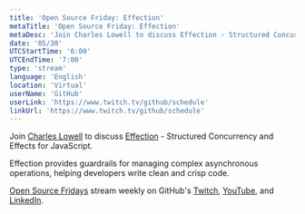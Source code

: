 ```yaml
---
title: 'Open Source Friday: Effection'
metaTitle: 'Open Source Friday: Effection'
metaDesc: 'Join Charles Lowell to discuss Effection - Structured Concurrency and Effects for JavaScript.'
date: '05/30'
UTCStartTime: '6:00'
UTCEndTime: '7:00'
type: 'stream'
language: 'English'
location: 'Virtual'
userName: 'GitHub'
userLink: 'https://www.twitch.tv/github/schedule'
linkUrl: 'https://www.twitch.tv/github/schedule'
---
```


Join [Charles Lowell](https://github.com/cowboyd) to discuss [Effection](https://github.com/thefrontside/effection) - Structured Concurrency and Effects for JavaScript.

Effection provides guardrails for managing complex asynchronous operations, helping developers write clean and crisp code.

[Open Source Fridays](https://www.youtube.com/playlist?list=PL0lo9MOBetEFmtstItnKlhJJVmMghxc0P) stream weekly on GitHub's [Twitch](https://www.twitch.tv/github), [YouTube](https://github.com/youtube), and [LinkedIn](https://www.linkedin.com/company/github).
